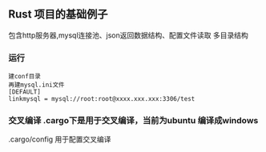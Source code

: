 ## Rust 项目的基础例子
包含http服务器,mysql连接池、json返回数据结构、配置文件读取 多目录结构

### 运行 
```
建conf目录 
再建mysql.ini文件
[DEFAULT]
linkmysql = mysql://root:root@xxxx.xxx.xxx:3306/test

```
### 交叉编译 .cargo下是用于交叉编译，当前为ubuntu 编译成windows
.cargo/config 用于配置交叉编译
